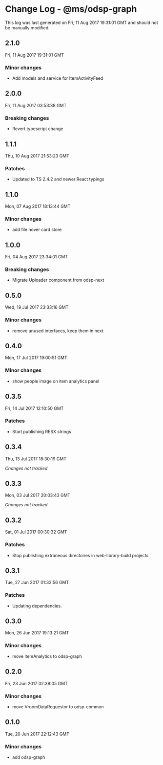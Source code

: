 # Change Log - @ms/odsp-graph

This log was last generated on Fri, 11 Aug 2017 19:31:01 GMT and should not be manually modified.

## 2.1.0
Fri, 11 Aug 2017 19:31:01 GMT

### Minor changes

- Add models and service for ItemActivityFeed

## 2.0.0
Fri, 11 Aug 2017 03:53:38 GMT

### Breaking changes

- Revert typescript change

## 1.1.1
Thu, 10 Aug 2017 21:53:23 GMT

### Patches

- Updated to TS 2.4.2 and newer React typings

## 1.1.0
Mon, 07 Aug 2017 18:13:44 GMT

### Minor changes

- add file hover card store

## 1.0.0
Fri, 04 Aug 2017 23:34:01 GMT

### Breaking changes

- Migrate Uploader component from odsp-next

## 0.5.0
Wed, 19 Jul 2017 23:33:16 GMT

### Minor changes

- remove unused interfaces, keep them in next

## 0.4.0
Mon, 17 Jul 2017 19:00:51 GMT

### Minor changes

- show people image on item analytics panel

## 0.3.5
Fri, 14 Jul 2017 12:10:50 GMT

### Patches

- Start publishing RESX strings

## 0.3.4
Thu, 13 Jul 2017 18:30:19 GMT

*Changes not tracked*

## 0.3.3
Mon, 03 Jul 2017 20:03:43 GMT

*Changes not tracked*

## 0.3.2
Sat, 01 Jul 2017 00:30:32 GMT

### Patches

- Stop publishing extraneous directories in web-library-build projects

## 0.3.1
Tue, 27 Jun 2017 01:32:56 GMT

### Patches

- Updating dependencies.

## 0.3.0
Mon, 26 Jun 2017 19:13:21 GMT

### Minor changes

- move itemAnalytics to odsp-graph

## 0.2.0
Fri, 23 Jun 2017 02:38:05 GMT

### Minor changes

- move VroomDataRequestor to odsp-common

## 0.1.0
Tue, 20 Jun 2017 22:12:43 GMT

### Minor changes

- add odsp-graph

